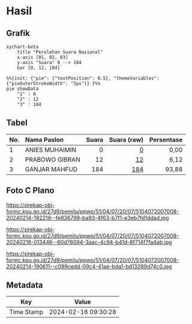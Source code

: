 # Hasil

## Grafik

```mermaid
xychart-beta
    title "Perolehan Suara Nasional"
    x-axis [01, 02, 03]
    y-axis "Suara" 0 --> 184
    bar [0, 12, 184]
```

```mermaid
%%{init: {"pie": {"textPosition": 0.5}, "themeVariables": {"pieOuterStrokeWidth": "5px"}} }%%
pie showData
    "1" : 0
    "2" : 12
    "3" : 184
```

## Tabel

| No. | Nama Paslon    | Suara | Suara (raw) | Persentase |
|:--- |:-------------- | -----:| -----------:| ----------:|
| 1   | ANIES MUHAIMIN | 0     | [0][p-1]    | 0,00       |
| 2   | PRABOWO GIBRAN | 12    | [12][p-2]   | 6,12       |
| 3   | GANJAR MAHFUD  | 184   | [184][p-3]  | 93,88      |


[p-1]: https://github.com/gigit-pemilu/pemilu-2024/blob/main/pilpres/hitung-suara/sub/51-bali/sub/04-gianyar/sub/07-payangan/sub/2007-melinggih-kelod/sub/008-tps/sub/paslon-1.txt
[p-2]: https://github.com/gigit-pemilu/pemilu-2024/blob/main/pilpres/hitung-suara/sub/51-bali/sub/04-gianyar/sub/07-payangan/sub/2007-melinggih-kelod/sub/008-tps/sub/paslon-2.txt
[p-3]: https://github.com/gigit-pemilu/pemilu-2024/blob/main/pilpres/hitung-suara/sub/51-bali/sub/04-gianyar/sub/07-payangan/sub/2007-melinggih-kelod/sub/008-tps/sub/paslon-3.txt

## Foto C Plano

https://sirekap-obj-formc.kpu.go.id/27d9/pemilu/ppwp/51/04/07/20/07/5104072007008-20240214-192218--fe836799-ba93-4f63-b7f1-e3eb7fd1ddad.jpg

https://sirekap-obj-formc.kpu.go.id/27d9/pemilu/ppwp/51/04/07/20/07/5104072007008-20240216-013446--60d76094-3aac-4c94-b41d-8f714f7fa4ab.jpg

https://sirekap-obj-formc.kpu.go.id/27d9/pemilu/ppwp/51/04/07/20/07/5104072007008-20240214-190611--c099cedd-09c4-41ae-bda1-bd13289d74c0.jpg


## Metadata

| Key        | Value               |
| ---------- | ------------------- |
| Time Stamp | 2024-02-16 09:30:28 |



